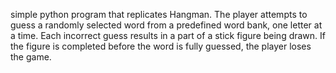  simple python program that replicates Hangman. The player attempts to guess a randomly selected word from a predefined word bank, one letter at a time. Each incorrect guess results in a part of a stick figure being drawn. If the figure is completed before the word is fully guessed, the player loses the game.
